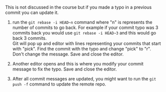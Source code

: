 This is not discussed in the course but if you made a typo in a previous commit you can update it.

1. run the `git rebase -i HEAD~n` command where "n" is represents the number of commits to go back. For example if your commit typo was 3 commits back you would use `git rebase -i HEAD~3` and this would go back 3 commits.<br>
Git will pop up and editor with lines representing your commits that start with "pick". Find the commit with the typo and change "pick" to "r". Don't change the message. Save and close the editor.

2. Another editor opens and this is where you modify your commit message to fix the typo. Save and close the editor.

3. After all commit messages are updated, you might want to run the `git push -f` command to update the remote repo.
